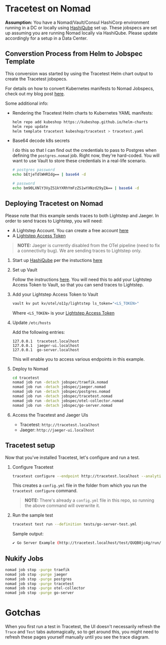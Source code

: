 # Tracetest on Nomad

**Assumption:** You have a Nomad/Vault/Consul HashiCorp environment running in a DC or locally using [HashiQube](https://github.com/avillela/hashiqube) set up. These jobspecs are set up assuming you are running Nomad locally via HashiQube. Please update accordingly for a setup in a Data Center.

## Converstion Process from Helm to Jobspec Template

This conversion was started by using the Tracetest Helm chart output to create the Tracetest jobspecs.

For details on how to convert Kubernetes manifests to Nomad Jobspecs, check out my blog post [here](https://medium.com/dev-genius/how-to-convert-kubernetes-manifests-into-nomad-jobspecs-7a58d2fa07a0).

Some additional info:

* Rendering the Tracetest Helm charts to Kubernetes YAML manifests:

    ```bash
    helm repo add kubeshop https://kubeshop.github.io/helm-charts
    helm repo update
    helm template tracetest kubeshop/tracetest > tracetest.yaml
    ```

* Base64 decode k8s secrets

    I do this so that I can find out the credentials to pass to Postgres when defining the `postgres.nomad` job. Right now, they're hard-coded. You will want to use Vault to store these credentials in a real-life scenario.

    ```bash
    # postgres password
    echo bEtjeTdlWHRIdg== | base64 -d

    # password
    echo bm90LXNlY3VyZS1kYXRhYmFzZS1wYXNzd29yZA== | base64 -d
    ```

## Deploying Tracetest on Nomad

Please note that this example sends traces to both Lightstep and Jaeger. In order to send traces to Lightstep, you will need:

* A Lightstep Account. You can create a free account [here](https://app.lightstep.com/signup/developer?signup_source=docs)
* A [Lightstep Access Token](https://docs.lightstep.com/docs/create-and-manage-access-tokens)

> **NOTE:** Jaeger is currently disabled from the OTel pipeline (need to fix a connectivity bug). We are sending traces to Lightstep only.

1. Start up [HashiQube](https://rubiksqube.com/#/) per the instuctions [here](https://github.com/avillela/hashiqube)

2. Set up Vault

    Follow the instructions [here](https://github.com/avillela/hashiqube#vault-setup). You will need this to add your Lightstep Access Token to Vault, so that you can send traces to Lightstep.

3. Add your Lightstep Access Token to Vault

    ```bash
    vault kv put kv/otel/o11y/lightstep ls_token="<LS_TOKEN>"
    ```

    Where `<LS_TOKEN>` is your [Lightstep Access Token](https://docs.lightstep.com/docs/create-and-manage-access-tokens)

4. Update `/etc/hosts`

    Add the following entries:

    ```text
    127.0.0.1  tracetest.localhost
    127.0.0.1  jaeger-ui.localhost
    127.0.0.1  go-server.localhost
    ```

    This will enable you to access various endpoints in this example.

5. Deploy to Nomad

    ```bash
    cd tracetest
    nomad job run -detach jobspec/traefik.nomad
    nomad job run -detach jobspec/jaeger.nomad
    nomad job run -detach jobspec/postgres.nomad
    nomad job run -detach jobspec/tracetest.nomad
    nomad job run -detach jobspec/otel-collector.nomad
    nomad job run -detach jobspec/go-server.nomad
    ```

6. Access the Tracetest and Jaeger UIs

    * Tracetest: `http://tracetest.localhost`
    * Jaeger: `http://jaeger-ui.localhost`

## Tracetest setup

Now that you've installed Tracetest, let's configure and run a test.

1. Configure Tracetest
    
    ```bash
    tracetest configure --endpoint http://tracetest.localhost --analytics=false
    ```

    This creates a `config.yml` file in the folder from which you run the `tracetest configure` command.

    > **NOTE:** There's already a `config.yml` file in this repo, so running the above command will overwrite it.

2. Run the sample test

    ```bash
    tracetest test run --definition tests/go-server-test.yml
    ```

    Sample output:

    ```bash
    ✔ Go Server Example (http://tracetest.localhost/test/QUQB0jc4g/run/1/test)
    ```

## Nukify Jobs

```bash
nomad job stop -purge traefik
nomad job stop -purge jaeger
nomad job stop -purge postgres
nomad job stop -purge tracetest
nomad job stop -purge otel-collector
nomad job stop -purge go-server
```

# Gotchas

When you first run a test in Tracetest, the UI doesn't necessarily refresh the `Trace` and `Test` tabs automagically, so to get around this, you might need to refresh these pages yourself manually until you see the trace diagram.
